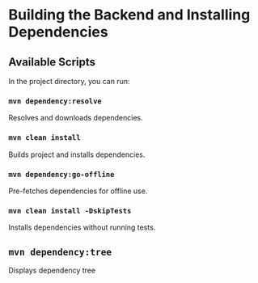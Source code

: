 # Building the Backend and Installing Dependencies

## Available Scripts

In the project directory, you can run:

### `mvn dependency:resolve`

Resolves and downloads dependencies.

### `mvn clean install`

Builds project and installs dependencies.

### `mvn dependency:go-offline`

Pre-fetches dependencies for offline use.

### `mvn clean install -DskipTests`

Installs dependencies without running tests.

## `mvn dependency:tree`

Displays dependency tree
